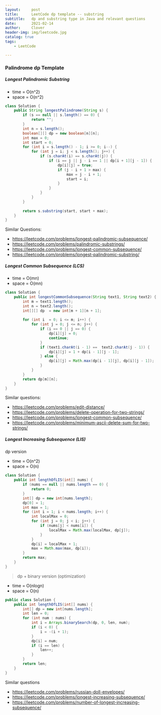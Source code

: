 ```yaml
---
layout:     post
title:      LeetCode dp template -- substring
subtitle:   dp and substring type in Java and relevant questions
date:       2021-02-14
author:     Clover
header-img: img/leetcode.jpg
catalog: true
tags:
    - LeetCode

---
```


### Palindrome dp Template


##### Longest Palindromic Substring
- time = O(n^2) 
- space = O(n^2)


```java
class Solution {
    public String longestPalindrome(String s) {
        if (s == null || s.length() == 0) {
            return "";
        }
        int n = s.length();
        boolean[][] dp = new boolean[n][n];
        int max = 0;
        int start = 0;
        for (int i = s.length() - 1; i >= 0; i--) {
            for (int j = i; j < s.length(); j++) {
                if (s.charAt(i) == s.charAt(j)) {
                    if (i == j || j - i == 1 || dp[i + 1][j - 1]) {
                        dp[i][j] = true;
                        if (j - i + 1 > max) {
                            max = j - i + 1;
                            start = i;
                        }
                    }
                }
            }
        }
       
        return s.substring(start, start + max);
    }
}
```

Similar Questions:

* https://leetcode.com/problems/longest-palindromic-subsequence/
* https://leetcode.com/problems/palindromic-substrings/
* https://leetcode.com/problems/longest-common-subsequence/
* https://leetcode.com/problems/longest-palindromic-substring/



##### Longest Common Subsequence (LCS)

- time = O(mn)
- space = O(mn)

```java
class Solution {
    public int longestCommonSubsequence(String text1, String text2) {
        int m = text1.length();
        int n = text2.length();
        int[][] dp  = new int[m + 1][n + 1];
        
        for (int i  = 0; i <= m; i++) {
            for (int j = 0; j <= n; j++) {
                if (i == 0 || j == 0) {
                    dp[i][j] = 0;
                    continue;
                } 
                if (text1.charAt(i - 1) ==  text2.charAt(j - 1)) {
                    dp[i][j] = 1 + dp[i - 1][j - 1];
                } else {
                    dp[i][j] = Math.max(dp[i - 1][j], dp[i][j - 1]);
                }
            }
        }
        return dp[m][n];
    }
}
```

Similar questions:

* https://leetcode.com/problems/edit-distance/
* https://leetcode.com/problems/delete-operation-for-two-strings/
* https://leetcode.com/problems/longest-common-subsequence/
* https://leetcode.com/problems/minimum-ascii-delete-sum-for-two-strings/


#####  Longest Increasing Subsequence (LIS)

dp version

- time = O(n^2)
- space = O(n)

```java
class Solution {
    public int lengthOfLIS(int[] nums) {
        if (nums == null || nums.length == 0) {
            return 0;
        }
        int[] dp = new int[nums.length];
        dp[0] = 1;
        int max = 1;
        for (int i = 1; i < nums.length; i++) {
            int localMax = 0;
            for (int j = 0; j < i; j++) {
                if (nums[j] < nums[i]) {
                    localMax = Math.max(localMax, dp[j]);
                }
            }
            dp[i] = localMax + 1;
            max = Math.max(max, dp[i]);
        }
        return max;
    }
}
```

> dp + binary version (optimization)

- time = O(nlogn)
- space = O(n)

```java
public class Solution {
    public int lengthOfLIS(int[] nums) {
        int[] dp = new int[nums.length];
        int len = 0;
        for (int num : nums) {
            int i = Arrays.binarySearch(dp, 0, len, num);
            if (i < 0) {
                i = -(i + 1);
            }
            dp[i] = num;
            if (i == len) {
                len++;
            }
        }
        return len;
    }
}
```

Similar questions

* https://leetcode.com/problems/russian-doll-envelopes/
* https://leetcode.com/problems/longest-increasing-subsequence/
* https://leetcode.com/problems/number-of-longest-increasing-subsequence/

